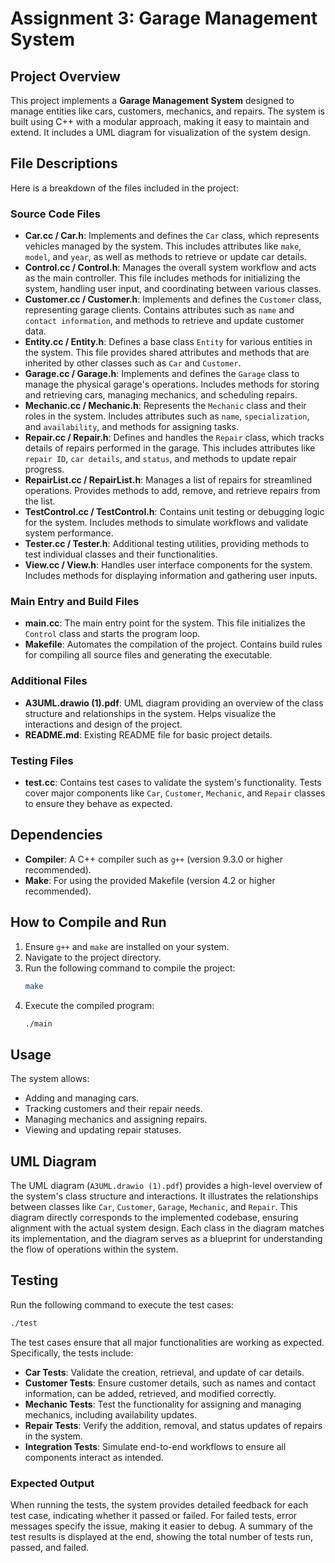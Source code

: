 # Assignment 3: Garage Management System

## Project Overview
This project implements a **Garage Management System** designed to manage entities like cars, customers, mechanics, and repairs. The system is built using C++ with a modular approach, making it easy to maintain and extend. It includes a UML diagram for visualization of the system design.

## File Descriptions
Here is a breakdown of the files included in the project:

### Source Code Files
- **Car.cc / Car.h**: Implements and defines the `Car` class, which represents vehicles managed by the system. This includes attributes like `make`, `model`, and `year`, as well as methods to retrieve or update car details.
- **Control.cc / Control.h**: Manages the overall system workflow and acts as the main controller. This file includes methods for initializing the system, handling user input, and coordinating between various classes.
- **Customer.cc / Customer.h**: Implements and defines the `Customer` class, representing garage clients. Contains attributes such as `name` and `contact information`, and methods to retrieve and update customer data.
- **Entity.cc / Entity.h**: Defines a base class `Entity` for various entities in the system. This file provides shared attributes and methods that are inherited by other classes such as `Car` and `Customer`.
- **Garage.cc / Garage.h**: Implements and defines the `Garage` class to manage the physical garage's operations. Includes methods for storing and retrieving cars, managing mechanics, and scheduling repairs.
- **Mechanic.cc / Mechanic.h**: Represents the `Mechanic` class and their roles in the system. Includes attributes such as `name`, `specialization`, and `availability`, and methods for assigning tasks.
- **Repair.cc / Repair.h**: Defines and handles the `Repair` class, which tracks details of repairs performed in the garage. This includes attributes like `repair ID`, `car details`, and `status`, and methods to update repair progress.
- **RepairList.cc / RepairList.h**: Manages a list of repairs for streamlined operations. Provides methods to add, remove, and retrieve repairs from the list.
- **TestControl.cc / TestControl.h**: Contains unit testing or debugging logic for the system. Includes methods to simulate workflows and validate system performance.
- **Tester.cc / Tester.h**: Additional testing utilities, providing methods to test individual classes and their functionalities.
- **View.cc / View.h**: Handles user interface components for the system. Includes methods for displaying information and gathering user inputs.

### Main Entry and Build Files
- **main.cc**: The main entry point for the system. This file initializes the `Control` class and starts the program loop.
- **Makefile**: Automates the compilation of the project. Contains build rules for compiling all source files and generating the executable.

### Additional Files
- **A3UML.drawio (1).pdf**: UML diagram providing an overview of the class structure and relationships in the system. Helps visualize the interactions and design of the project.
- **README.md**: Existing README file for basic project details.

### Testing Files
- **test.cc**: Contains test cases to validate the system's functionality. Tests cover major components like `Car`, `Customer`, `Mechanic`, and `Repair` classes to ensure they behave as expected.

## Dependencies
- **Compiler**: A C++ compiler such as `g++` (version 9.3.0 or higher recommended).
- **Make**: For using the provided Makefile (version 4.2 or higher recommended).

## How to Compile and Run
1. Ensure `g++` and `make` are installed on your system.
2. Navigate to the project directory.
3. Run the following command to compile the project:
   ```bash
   make
   ```
4. Execute the compiled program:
   ```bash
   ./main
   ```

## Usage
The system allows:
- Adding and managing cars.
- Tracking customers and their repair needs.
- Managing mechanics and assigning repairs.
- Viewing and updating repair statuses.

## UML Diagram
The UML diagram (`A3UML.drawio (1).pdf`) provides a high-level overview of the system's class structure and interactions. It illustrates the relationships between classes like `Car`, `Customer`, `Garage`, `Mechanic`, and `Repair`. This diagram directly corresponds to the implemented codebase, ensuring alignment with the actual system design. Each class in the diagram matches its implementation, and the diagram serves as a blueprint for understanding the flow of operations within the system.

## Testing
Run the following command to execute the test cases:
```bash
./test
```
The test cases ensure that all major functionalities are working as expected. Specifically, the tests include:
- **Car Tests**: Validate the creation, retrieval, and update of car details.
- **Customer Tests**: Ensure customer details, such as names and contact information, can be added, retrieved, and modified correctly.
- **Mechanic Tests**: Test the functionality for assigning and managing mechanics, including availability updates.
- **Repair Tests**: Verify the addition, removal, and status updates of repairs in the system.
- **Integration Tests**: Simulate end-to-end workflows to ensure all components interact as intended.

### Expected Output
When running the tests, the system provides detailed feedback for each test case, indicating whether it passed or failed. For failed tests, error messages specify the issue, making it easier to debug. A summary of the test results is displayed at the end, showing the total number of tests run, passed, and failed.
